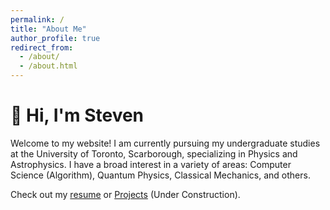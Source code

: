 ```yaml
---
permalink: /
title: "About Me"
author_profile: true
redirect_from: 
  - /about/
  - /about.html
---
```




:wave: Hi, I'm Steven
======
Welcome to my website! I am currently pursuing my undergraduate studies at the University of Toronto, Scarborough, specializing in Physics and Astrophysics. I have a broad interest in a variety of areas: Computer Science (Algorithm), Quantum Physics, Classical Mechanics, and others.

Check out my [resume](cv "Resume/CV") or [Projects](portfolio "Under construction") (Under Construction).
